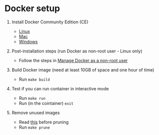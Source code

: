 # Docker setup

1. Install Docker Community Edition (CE)
    * [Linux](https://docs.docker.com/install/linux/docker-ce/ubuntu/)
    * [Mac](https://store.docker.com/editions/community/docker-ce-desktop-mac)
    * [Windows](https://store.docker.com/editions/community/docker-ce-desktop-windows)

2. Post-installation steps (run Docker as non-root user - Linux only)
    * Follow the steps in [Manage Docker as a non-root user](https://docs.docker.com/install/linux/linux-postinstall/)

3. Build Docker image (need at least 10GB of space and one hour of time)
    * Run `make build`

4. Test if you can run container in interactive mode
    * Run `make run`
    * Run (in the cointainer) `exit`

5. Remove unused images
    * Read [this](https://docs.docker.com/engine/reference/commandline/image_prune/) before pruning
    * Run `make prune`
